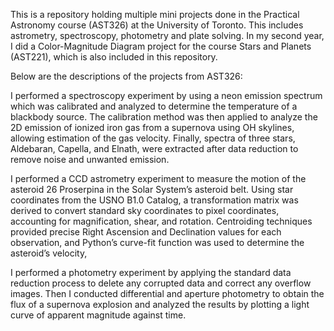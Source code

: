 This is a repository holding multiple mini projects done in the Practical Astronomy course (AST326) at the University of Toronto. This includes astrometry, spectroscopy, photometry and plate solving. In my second year, I did a Color-Magnitude Diagram project for the course Stars and Planets (AST221), which is also included in this repository.

Below are the descriptions of the projects from AST326:

I performed a spectroscopy experiment by using a neon emission spectrum which was calibrated and analyzed to determine the temperature of a blackbody source. The calibration method was then applied to analyze the 2D emission of ionized iron gas from a supernova using OH skylines, allowing estimation of the gas velocity. Finally, spectra of three stars, Aldebaran, Capella, and Elnath, were extracted after data reduction to remove noise and unwanted emission.

I performed a CCD astrometry experiment to measure the motion of the asteroid 26 Proserpina in the Solar System’s asteroid belt. Using star coordinates from the USNO B1.0 Catalog, a transformation matrix was derived to convert standard sky coordinates to pixel coordinates, accounting for magnification, shear, and rotation. Centroiding techniques provided precise Right Ascension and Declination values for each observation, and Python’s curve-fit function was used to determine the asteroid’s velocity,

I performed a photometry experiment by applying the standard data reduction process to delete any corrupted data and correct any overflow images. Then I conducted differential and aperture photometry to obtain the flux of a supernova explosion and analyzed the results by plotting a light curve of apparent magnitude against time.


